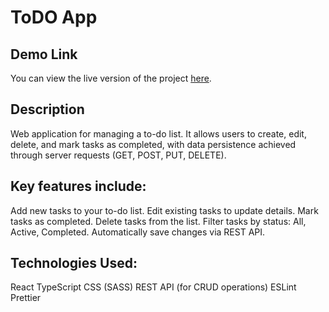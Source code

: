 # ToDO App

## Demo Link
You can view the live version of the project [here](https://vikshiyan.github.io/ToDo-App/).

## Description
Web application for managing a to-do list. It allows users to create, edit, delete, and mark tasks as completed, with data persistence achieved through server requests (GET, POST, PUT, DELETE).

## Key features include:
Add new tasks to your to-do list.
Edit existing tasks to update details.
Mark tasks as completed.
Delete tasks from the list.
Filter tasks by status: All, Active, Completed.
Automatically save changes via REST API.

## Technologies Used:
React
TypeScript
CSS (SASS)
REST API (for CRUD operations)
ESLint
Prettier

